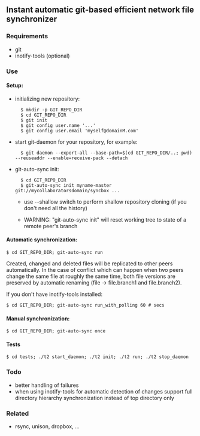 ## Instant automatic git-based efficient network file synchronizer

### Requirements

- git
- inotify-tools (optional)

### Use

#### Setup:

- initializing new repository:

        $ mkdir -p GIT_REPO_DIR
        $ cd GIT_REPO_DIR
        $ git init
        $ git config user.name '...'
        $ git config user.email 'myself@domainM.com'

- start git-daemon for your repository, for example:

        $ git daemon --export-all --base-path=$(cd GIT_REPO_DIR/..; pwd) --reuseaddr --enable=receive-pack --detach

- git-auto-sync init:

        $ cd GIT_REPO_DIR
        $ git-auto-sync init myname-master git://mycollaboratorsdomain/syncbox ...

    - use --shallow switch to perform shallow repository cloning (if
      you don't need all the history) 

    - WARNING: "git-auto-sync init" will reset working tree to state
      of a remote peer's branch

#### Automatic synchronization:

    $ cd GIT_REPO_DIR; git-auto-sync run

Created, changed and deleted files will be replicated to other peers
automatically. In the case of conflict which can happen when two peers
change the same file at roughly the same time, both file versions are
preserved by automatic renaming (file -> file.branch1 and
file.branch2).

If you don't have inotify-tools installed:

    $ cd GIT_REPO_DIR; git-auto-sync run_with_polling 60 # secs

#### Manual synchronization:

    $ cd GIT_REPO_DIR; git-auto-sync once

#### Tests

    $ cd tests; ./t2 start_daemon; ./t2 init; ./t2 run; ./t2 stop_daemon

### Todo

- better handling of failures
- when using inotify-tools for automatic detection of changes support
  full directory hierarchy synchronization instead of top directory
  only

### Related

- rsync, unison, dropbox, ...

